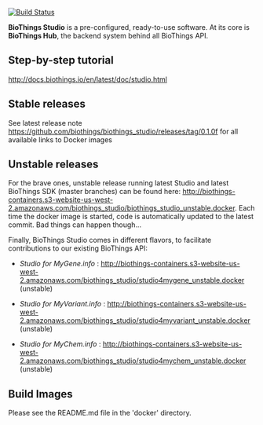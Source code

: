 [![Build Status](https://travis-ci.org/biothings/biothings_studio.svg?branch=0.2a)](https://travis-ci.org/biothings/biothings_studio)

**BioThings Studio** is a pre-configured, ready-to-use software. At its core is **BioThings Hub**, the backend system behind all BioThings API.


## Step-by-step tutorial
http://docs.biothings.io/en/latest/doc/studio.html

## Stable releases
See latest release note https://github.com/biothings/biothings_studio/releases/tag/0.1.0f for all available links to Docker images

## Unstable releases

For the brave ones, unstable release running latest Studio and latest BioThings SDK (master branches) can be found here: http://biothings-containers.s3-website-us-west-2.amazonaws.com/biothings_studio/biothings_studio_unstable.docker. Each time the docker image is started, code is automatically updated to the latest commit. Bad things can happen though...

Finally, BioThings Studio comes in different flavors, to facilitate contributions to our existing BioThings API:

- *Studio for MyGene.info* : http://biothings-containers.s3-website-us-west-2.amazonaws.com/biothings_studio/studio4mygene_unstable.docker (unstable)

- *Studio for MyVariant.info* : http://biothings-containers.s3-website-us-west-2.amazonaws.com/biothings_studio/studio4myvariant_unstable.docker (unstable)

- *Studio for MyChem.info* : http://biothings-containers.s3-website-us-west-2.amazonaws.com/biothings_studio/studio4mychem_unstable.docker (unstable)

## Build Images

Please see the README.md file in the 'docker' directory.

